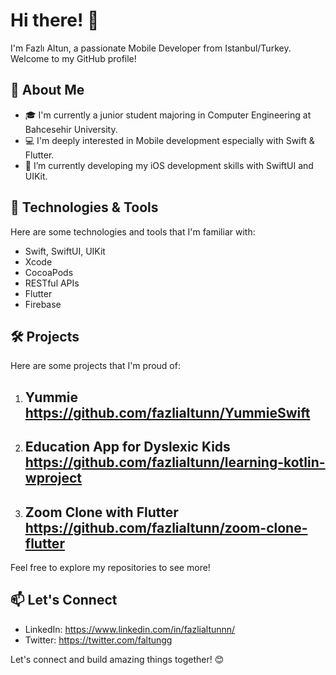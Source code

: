 # Hi there! 👋

I'm Fazlı Altun, a passionate Mobile Developer from Istanbul/Turkey. Welcome to my GitHub profile!

## 🚀 About Me

- 🎓 I'm currently a junior student majoring in Computer Engineering at Bahcesehir University.
- 💻 I'm deeply interested in Mobile development especially with Swift & Flutter.
- 🌱 I’m currently developing my iOS development skills with SwiftUI and UIKit.

## 🔧 Technologies & Tools

Here are some technologies and tools that I'm familiar with:

- Swift, SwiftUI, UIKit
- Xcode
- CocoaPods
- RESTful APIs
- Flutter
- Firebase

  
## 🛠️ Projects

Here are some projects that I'm proud of:

1. Yummie https://github.com/fazlialtunn/YummieSwift
   - 

2. Education App for Dyslexic Kids https://github.com/fazlialtunn/learning-kotlin-wproject
   -

3. Zoom Clone with Flutter https://github.com/fazlialtunn/zoom-clone-flutter
   - 

Feel free to explore my repositories to see more!

## 📫 Let's Connect

- LinkedIn: https://www.linkedin.com/in/fazlialtunnn/
- Twitter: https://twitter.com/faltungg

Let's connect and build amazing things together! 😊
